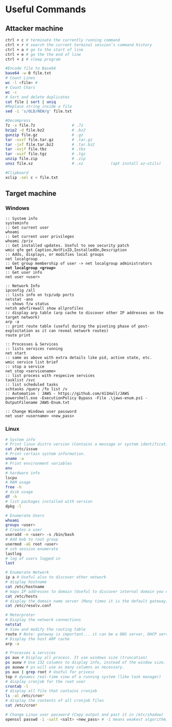 # Useful Commands

## Attacker machine

```sh
ctrl + c # terminate the currently running command
ctrl + r # search the current terminal session’s command history
ctrl + a # go to the start of line
ctrl + e # go the the end of line
ctrl + z # sleep program

#Encode file to Base64
base64 -w 0 file.txt
# Count Lines
wc -l <file> #
# Count Chars
wc -c
# Sort and delete duplicates
cat file | sort | uniq 
#Replace string inside a file
sed -i 's/OLD/NEW/g' file.txt

#Decompress
7z -x file.7z                # .7z
bzip2 -d file.bz2            # .bz2
gunzip file.gz               # .gz
tar -xvzf file.tar.gz        # .tar.gz
tar -jxf file.tar.bz2        # .tar.bz2
tar -xvjf file.tbz           # .tbz
tar -xvzf file.tgz           # .tgz
unzip file.zip               # .zip
unxz file.xz                 # .xz            (apt install xz-utils)

#Clipboard
xclip -sel c < file.txt
```

## Target machine

### Windows

<pre class="language-batch"><code class="lang-batch">:: System info
systeminfo
:: Get current user
whoami  
:: Get current user privileges
whoami /priv
:: Get installed updates. Useful to see security patch
wmic qfe get Caption,HotFixID,InstalledOn,Description 
:: Adds, displays, or modifies local groups
net localgroup
:: Get group membership of user -> net localgroup administrators
<strong>net localgroup &#x3C;group>
</strong>:: Get user info
net user &#x3C;user>

:: Network Info
ipconfig /all
:: lists info on tcp/udp ports
netstat -ano
:: shows f/w status
netsh advfirewall show allprofiles
:: display arp table (arp cache to discover other IP addresses on the target network)
arp -a
:: print route table (useful during the pivoting phase of post-exploitation as it can reveal network routes)
route print

:: Processes &#x26; Services
:: lists services running
net start
:: same as above with extra details like pid, active state, etc.
wmic service list brief
:: stop a service
net stop &#x3C;servicename>
:: list process with respecive services
tasklist /svc 
:: list scheduled tasks
schtasks /query /fo list /v
:: Automation : JAWS - https://github.com/411Hall/JAWS
powershell.exe -ExecutionPolicy Bypass -File .\jaws-enum.ps1 -OutputFilename JAWS-Enum.txt

:: Change Windows user password
net user &#x3C;username> &#x3C;new_pass>
</code></pre>

### Linux

```sh
# System info
# Print linux distro version (Contains a message or system identification to be printed before the login prompt)
cat /etc/issue 
# Print certain system information.
uname -a 
# Print environment variables
env 
# hardware info
lscpu
# RAM usage
free -h
# disk usage
df -h
# list packages installed with version
dpkg -l

# Enumerate Users
whoami
groups <user>
# Creates a user
useradd -m <user> -s /bin/bash
# Add bob to root group
usermod -aG root <user>
# ssh session enumerate
lastlog
# log of users logged in
last

# Enumerate Network
ip a # Useful also to discover other network
# display hostname
cat /etc/hostname
# maps IP addresses to domain (Useful to discover internal domain you can access)
cat /etc/hosts
# display the domain name server (Many times it is the default gateway)
cat /etc/resolv.conf

# Meterpreter
# Display the network connections
netstat
# View and modify the routing table
route # Note: gateway is important... it can be a DNS server, DHCP server or all in one
# Display the host ARP cache
arp -a

# Processes & services
ps aux # Display all process. It use windows size (truncation)
ps auxw # Use 132 columns to display info, instead of the window size.
ps auxww # ps will use as many columns as necessary.
ps aux | grep root # Useful for privesc
top # dynamic real-time view of a running system (like task manager)
# display cronjob for the root user
crontab -l
# display all file that contains cronjob
ls -al /etc/cron*
# display the contents of all cronjob files
cat /etc/cron* 

# Change Linux user password (Copy output and past it in /etc/shadow)
openssl passwd -1 -salt <salt> <new_pass> # -1 means weakest algorithm, -6 means strongest

```
